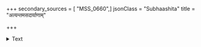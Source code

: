 +++
secondary_sources = [ "MSS_0660",]
jsonClass = "Subhaashita"
title = "अत्यन्तमसदार्याणाम्"

+++

<details><summary>Text</summary>

अत्यन्तमसदार्याणाम् अनालोचितचेष्टितम्।  
अतस्तेषां विवर्धन्ते सततं सर्वसंपदः॥
</details>

